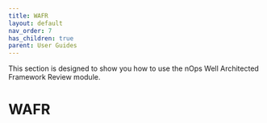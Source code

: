 ```yaml
---
title: WAFR
layout: default
nav_order: 7
has_children: true
parent: User Guides
---
```


This section is designed to show you how to use the nOps Well Architected Framework Review module.

# WAFR
